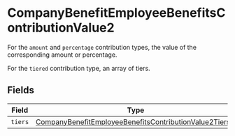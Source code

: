 # CompanyBenefitEmployeeBenefitsContributionValue2

For the `amount` and `percentage` contribution types, the value of the corresponding amount or percentage.

For the `tiered` contribution type, an array of tiers.


## Fields

| Field                                                                                                                                   | Type                                                                                                                                    | Required                                                                                                                                | Description                                                                                                                             |
| --------------------------------------------------------------------------------------------------------------------------------------- | --------------------------------------------------------------------------------------------------------------------------------------- | --------------------------------------------------------------------------------------------------------------------------------------- | --------------------------------------------------------------------------------------------------------------------------------------- |
| `tiers`                                                                                                                                 | [CompanyBenefitEmployeeBenefitsContributionValue2Tiers](../../models/shared/companybenefitemployeebenefitscontributionvalue2tiers.md)[] | :heavy_minus_sign:                                                                                                                      | N/A                                                                                                                                     |